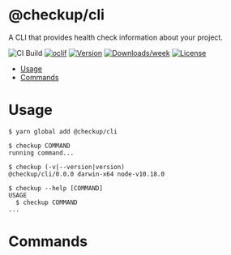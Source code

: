 # @checkup/cli

A CLI that provides health check information about your project.

![CI Build](https://github.com/checkupjs/checkup/workflows/CI%20Build/badge.svg)
[![oclif](https://img.shields.io/badge/cli-oclif-brightgreen.svg)](https://oclif.io)
[![Version](https://img.shields.io/npm/v/@checkup/cli.svg)](https://npmjs.org/package/@checkup/cli)
[![Downloads/week](https://img.shields.io/npm/dw/@checkup/cli.svg)](https://npmjs.org/package/@checkup/cli)
[![License](https://img.shields.io/npm/l/@checkup/cli.svg)](https://github.com/checkupjs/checkup/blob/master/package.json)

<!-- toc -->

- [Usage](#usage)
- [Commands](#commands)
  <!-- tocstop -->

# Usage

<!-- usage -->

```sh-session
$ yarn global add @checkup/cli

$ checkup COMMAND
running command...

$ checkup (-v|--version|version)
@checkup/cli/0.0.0 darwin-x64 node-v10.18.0

$ checkup --help [COMMAND]
USAGE
  $ checkup COMMAND
...
```

<!-- usagestop -->

# Commands

<!-- commands -->

<!-- commandsstop -->
